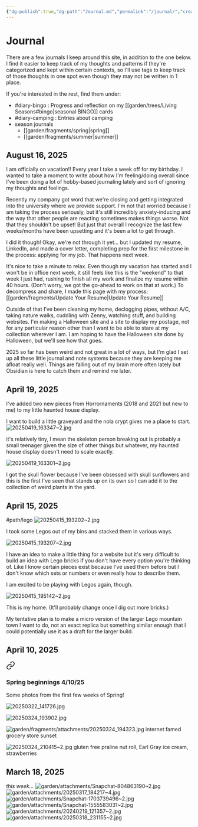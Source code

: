 ```yaml
---
{"dg-publish":true,"dg-path":"Journal.md","permalink":"/journal/","created":"2025-03-18T23:40:15.766-04:00","updated":"2025-08-16T14:05:53.826-04:00"}
---
```



# Journal
There are a few journals I keep around this site, in addition to the one below. I find it easier to keep track of my thoughts and patterns if they're categorized and kept within certain contexts, so I'll use tags to keep track of those thoughts in one spot even though they may not be written in 1 place.

If you're interested in the rest, find them under:
- #diary-bingo : Progress and reflection on my [[garden/trees/Living Seasons#bingo\|seasonal BINGO]] cards
- #diary-camping : Entries about camping 
- season journals
	- [[garden/fragments/spring\|spring]]
	- [[garden/fragments/summer\|summer]]

## August 16, 2025
I am officially on vacation!! Every year I take a week off for my birthday. I wanted to take a moment to write about how I'm feeling/doing overall since I've been doing a lot of hobby-based journaling lately and sort of ignoring my thoughts and feelings.

Recently my company got word that we're closing and getting integrated into the university where we provide support. I'm not that worried because I am taking the process seriously, but it's still incredibly anxiety-inducing and the way that other people are reacting sometimes makes things worse. Not that they shouldn't be upset! But just that overall I recognize the last few weeks/months have been upsetting and it's been a lot to get through.

I did it though! Okay, we're not through it yet... but I updated my resume, LinkedIn, and made a cover letter, completing prep for the first milestone in the process: applying for my job. That happens next week.

It's nice to take a minute to relax. Even though my vacation has started and I won't be in office next week, it still feels like this is the "weekend" to that week I just had, rushing to finish all my work and finalize my resume within 40 hours. (Don't worry, we got the go-ahead to work on that at work.) To decompress and share, I made this page with my process: [[garden/fragments/Update Your Resume\|Update Your Resume]] 

Outside of that I've been cleaning my home, declogging pipes, without A/C, taking nature walks, cuddling with Zenny, watching stuff, and building websites. I'm making a Halloween site and a site to display my postage, not for any particular reason other than I want to be able to stare at my collection wherever I am. I am hoping to have the Halloween site done by Halloween, but we'll see how that goes. 

2025 so far has been weird and not great in a lot of ways, but I'm glad I set up all these little journal and note systems because they are keeping me afloat really well. Things are falling out of my brain more often lately but Obsidian is here to catch them and remind me later. 

## April 19, 2025
I've added two new pieces from Horrornaments (2018 and 2021 but new to me) to my little haunted house display. 

I want to build a little graveyard and the nola crypt gives me a place to start.
![20250419_163347~2.jpg](/img/user/garden/attachments/20250419_163347~2.jpg)

it's relatively tiny, I mean the skeleton person breaking out is probably a small teenager given the size of other things but whatever, my haunted house display doesn't need to scale exactly.

![20250419_163301~2.jpg](/img/user/garden/attachments/20250419_163301~2.jpg)

I got the skull flower because I've been obsessed with skull sunflowers and this is the first I've seen that stands up on its own so I can add it to the collection of weird plants in the yard.

## April 15, 2025
#path/lego 
![20250415_193202~2.jpg](/img/user/garden/attachments/20250415_193202~2.jpg)

I took some Legos out of my bins and stacked them in various ways.

![20250415_193207~2.jpg](/img/user/garden/attachments/20250415_193207~2.jpg)

I have an idea to make a little thing for a website but it's very difficult to build an idea with Lego bricks if you don't have every option you're thinking of. Like I know certain pieces exist because I've used them before but I don't know which sets or numbers or even really how to describe them.

I am excited to be playing with Legos again, though.

![20250415_195142~2.jpg](/img/user/garden/attachments/20250415_195142~2.jpg)

This is my home. (It'll probably change once I dig out more bricks.)

My tentative plan is to make a micro version of the larger Lego mountain town I want to do, not an exact replica but something similar enough that I could potentially use it as a draft for the larger build.

## April 10, 2025

<div class="transclusion internal-embed is-loaded"><a class="markdown-embed-link" href="/fragments/spring/#spring-beginnings-4-10-25" aria-label="Open link"><svg xmlns="http://www.w3.org/2000/svg" width="24" height="24" viewBox="0 0 24 24" fill="none" stroke="currentColor" stroke-width="2" stroke-linecap="round" stroke-linejoin="round" class="svg-icon lucide-link"><path d="M10 13a5 5 0 0 0 7.54.54l3-3a5 5 0 0 0-7.07-7.07l-1.72 1.71"></path><path d="M14 11a5 5 0 0 0-7.54-.54l-3 3a5 5 0 0 0 7.07 7.07l1.71-1.71"></path></svg></a><div class="markdown-embed">



### Spring beginnings 4/10/25
Some photos from the first few weeks of Spring!

![20250322_141726.jpg](/img/user/garden/fragments/attachments/20250322_141726.jpg)

![20250324_193902.jpg](/img/user/garden/fragments/attachments/20250324_193902.jpg)

![garden/fragments/attachments/20250324_194323.jpg](/img/user/garden/fragments/attachments/20250324_194323.jpg)
internet famed grocery store sunset

![20250324_210415~2.jpg](/img/user/garden/fragments/attachments/20250324_210415~2.jpg)
gluten free praline nut roll, Earl Gray ice cream, strawberries


</div></div>


## March 18, 2025
*this week...*
![garden/attachments/Snapchat-804863190~2.jpg](/img/user/garden/attachments/Snapchat-804863190~2.jpg)
![garden/attachments/20250317_184217~4.jpg](/img/user/garden/attachments/20250317_184217~4.jpg)
![garden/attachments/Snapchat-1703739496~2.jpg](/img/user/garden/attachments/Snapchat-1703739496~2.jpg)
![garden/attachments/Snapchat-1555583031~2.jpg](/img/user/garden/attachments/Snapchat-1555583031~2.jpg)
![garden/attachments/20240219_121357~2.jpg](/img/user/garden/attachments/20240219_121357~2.jpg)
![garden/attachments/20250318_231155~2.jpg](/img/user/garden/attachments/20250318_231155~2.jpg)
